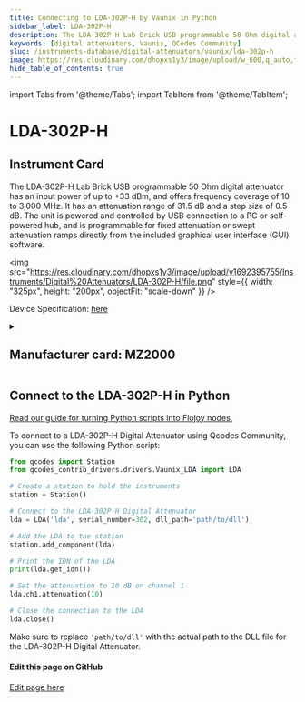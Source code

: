 ```yaml
---
title: Connecting to LDA-302P-H by Vaunix in Python
sidebar_label: LDA-302P-H
description: The LDA-302P-H Lab Brick USB programmable 50 Ohm digital attenuator has an input power of up to +33 dBm, and offers frequency coverage of 10 to 3,000 MHz. It has an attenuation range of 31.5 dB and a step size of 0.5 dB. The unit is powered and controlled by USB connection to a PC or self-powered hub, and is programmable for fixed attenuation or swept attenuation ramps directly from the included graphical user interface (GUI) software.
keywords: [digital attenuators, Vaunix, QCodes Community]
slug: /instruments-database/digital-attenuators/vaunix/lda-302p-h
image: https://res.cloudinary.com/dhopxs1y3/image/upload/w_600,q_auto,f_auto/v1692395755/Instruments/Digital%20Attenuators/LDA-302P-H/file.jpg
hide_table_of_contents: true
---
```


import Tabs from '@theme/Tabs';
import TabItem from '@theme/TabItem';

# LDA-302P-H

## Instrument Card

<div className="flex">

<div>

The LDA-302P-H Lab Brick USB programmable 50 Ohm digital attenuator has an input power of up to +33 dBm, and offers frequency coverage of 10 to 3,000 MHz. It has an attenuation range of 31.5 dB and a step size of 0.5 dB. The unit is powered and controlled by USB connection to a PC or self-powered hub, and is programmable for fixed attenuation or swept attenuation ramps directly from the included graphical user interface (GUI) software.

</div>

<img src="https://res.cloudinary.com/dhopxs1y3/image/upload/v1692395755/Instruments/Digital%20Attenuators/LDA-302P-H/file.png" style={{ width: "325px", height: "200px", objectFit: "scale-down" }} />

</div>

<div className="flex text-center">

<p>Device Specification: <a target="\_blank" href="https://vaunix.com/resources/digital%20attenuators-datasheet.pdf">here</a></p>

</div>

<details style={{ marginTop: "15px"}}>
<summary><h2>Manufacturer card: MZ2000</h2></summary>

<img src="https://res.cloudinary.com/dhopxs1y3/image/upload/v1692125985/Instruments/Vendor%20Logos/Vaunix.png" style={{ width: "100%", height: "170px",objectFit: "scale-down" }} />

Vaunix Technology Corp. designs, manufactures, and services RF and microwave test equipment and digital radio communications products. Utilizing our deep RF and software engineering expertise, rooted in microwave radio and wireless equipment repair and testing, Vaunix developed the Lab Brick® family of electronic test products, which set a new standard for cost, size, and simplicity of wireless testing devices. Powered by a USB connection and controlled by easy-to-use, graphical-user-interface (GUI) software, Lab Bricks have been designed to meet the needs of wireless engineers and technicians who want to create flexible, customized system solutions either in the lab or in the field. We 've expanded our Lab Brick® family of electronic test products to include Attenuator Matrix solutions that double as Wireless [Handover Test Systems](https://vaunix.com/handover-test-systems/) to give our test technicians and product engineers the advanced capability to solve unique wireless _handover _testing challenges and bring affordability, functionality, reliability and simplicity to the microwave test bench.

<ul>
  <li>Headquarters: USA</li>
  <li>Yearly Revenue (millions, USD): 5.0</li>
  <li>Vendor Website: <a href="https://vaunix.com/">here</a></li>
</ul>
</details>

## Connect to the LDA-302P-H in Python

[Read our guide for turning Python scripts into Flojoy nodes.](https://docs.flojoy.ai/custom-nodes/creating-custom-node/)
<Tabs>

<TabItem value="Flojoy" label="Flojoy" className="flojoy-instrument-tabs">

<NodeCardCollection category='WIDGET2000' manufacturer='MZ2000'></NodeCardCollection>

</TabItem>
<TabItem value="QCodes Community" label="QCodes Community">

To connect to a LDA-302P-H Digital Attenuator using Qcodes Community, you can use the following Python script:

```python
from qcodes import Station
from qcodes_contrib_drivers.drivers.Vaunix_LDA import LDA

# Create a station to hold the instruments
station = Station()

# Connect to the LDA-302P-H Digital Attenuator
lda = LDA('lda', serial_number=302, dll_path='path/to/dll')

# Add the LDA to the station
station.add_component(lda)

# Print the IDN of the LDA
print(lda.get_idn())

# Set the attenuation to 10 dB on channel 1
lda.ch1.attenuation(10)

# Close the connection to the LDA
lda.close()
```

Make sure to replace `'path/to/dll'` with the actual path to the DLL file for the LDA-302P-H Digital Attenuator.

</TabItem>
</Tabs>
<SectionBreak />

[//]: # (Edit page on GitHub)

#### Edit this page on GitHub

[Edit page here](https://github.com/flojoy-ai/docs/blob/main/docs/instruments-database/Digital%20Attenuators/LDA-302P-H/LDA-302P-H.md)
